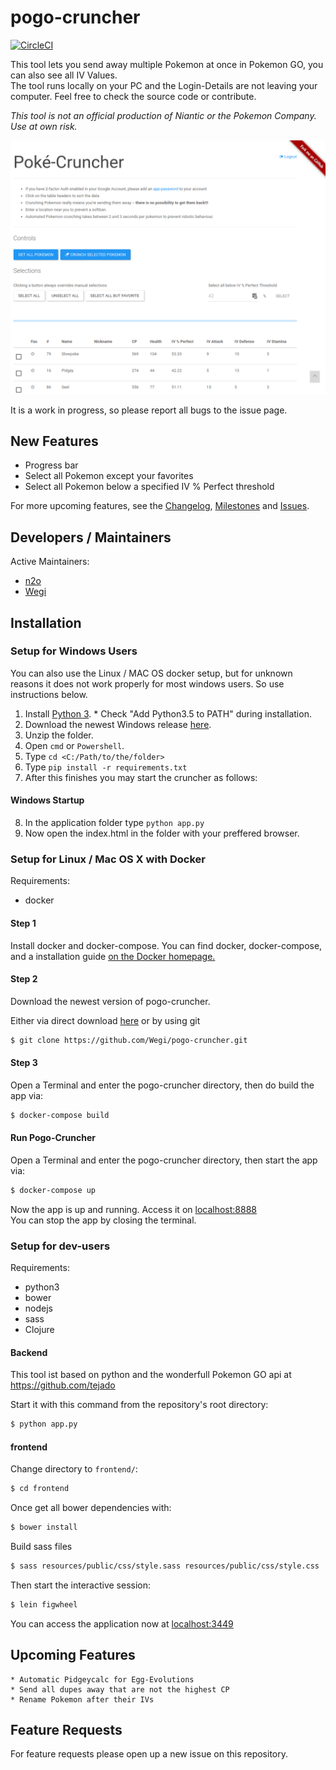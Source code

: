 # pogo-cruncher

[![CircleCI](https://circleci.com/gh/Phaetec/pogo-cruncher.svg?style=svg)](https://circleci.com/gh/Phaetec/pogo-cruncher)

This tool lets you send away multiple Pokemon at once in Pokemon GO, you can also see all IV Values.  
The tool runs locally on your PC and the Login-Details are not leaving your computer. Feel free to check the source code or contribute.

*This tool is not an official production of Niantic or the Pokemon Company. Use at own risk.*

![Screenshot of PoGo-Cruncher](screenshot.png)

It is a work in progress, so please report all bugs to the issue page.

## New Features
  * Progress bar
  * Select all Pokemon except your favorites
  * Select all Pokemon below a specified IV % Perfect threshold

For more upcoming features, see the
[Changelog](https://github.com/Phaetec/pogo-cruncher/blob/master/CHANGELOG.md),
[Milestones](https://github.com/Phaetec/pogo-cruncher/milestones) and
[Issues](https://github.com/Phaetec/pogo-cruncher/issues).

## Developers / Maintainers
Active Maintainers:
  * [n2o](https://github.com/n2o)
  * [Wegi](https://github.com/Wegi)


## Installation

### Setup for Windows Users
You can also use the Linux / MAC OS docker setup, but for unknown reasons it does not work properly for most windows users. So use instructions below.

  1. Install [Python 3](https://www.python.org/downloads/).
    * Check "Add Python3.5 to PATH" during installation.
  2. Download the newest Windows release [here](https://github.com/Wegi/pogo-cruncher/releases).
  3. Unzip the folder.
  4. Open `cmd` or `Powershell`.
  5. Type `cd <C:/Path/to/the/folder>`
  6. Type `pip install -r requirements.txt`
  7. After this finishes you may start the cruncher as follows:

#### Windows Startup
  8. In the application folder type `python app.py`
  9. Now open the index.html in the folder with your preffered browser.

### Setup for Linux / Mac OS X with Docker
Requirements:
  * docker

#### Step 1
Install docker and docker-compose. You can find docker, docker-compose, and a installation guide [on the Docker homepage.](https://docs.docker.com/compose/install/)

#### Step 2
Download the newest version of pogo-cruncher.

Either via direct download [here](https://github.com/Wegi/pogo-cruncher/releases) or by using git

```bash
$ git clone https://github.com/Wegi/pogo-cruncher.git
```

#### Step 3
Open a Terminal and enter the pogo-cruncher directory, then do build the app via:
```bash
$ docker-compose build
```

#### Run Pogo-Cruncher
Open a Terminal and enter the pogo-cruncher directory, then start the app via:
```bash
$ docker-compose up
```
Now the app is up and running. Access it on [localhost:8888](http://localhost:8888)  
You can stop the app by closing the terminal.


### Setup for dev-users
Requirements:
  * python3
  * bower
  * nodejs
  * sass
  * Clojure

#### Backend
This tool ist based on python and the wonderfull Pokemon GO api at https://github.com/tejado

Start it with this command from the repository's root directory:

```bash
$ python app.py
```


#### frontend
Change directory to `frontend/`:
```bash
$ cd frontend
```

Once get all bower dependencies with:
```bash
$ bower install
```

Build sass files
```bash
$ sass resources/public/css/style.sass resources/public/css/style.css
```

Then start the interactive session:
```bash
$ lein figwheel
```

You can access the application now at [localhost:3449](http://localhost:3449)

## Upcoming Features
    * Automatic Pidgeycalc for Egg-Evolutions
    * Send all dupes away that are not the highest CP
    * Rename Pokemon after their IVs

## Feature Requests
For feature requests please open up a new issue on this repository.
